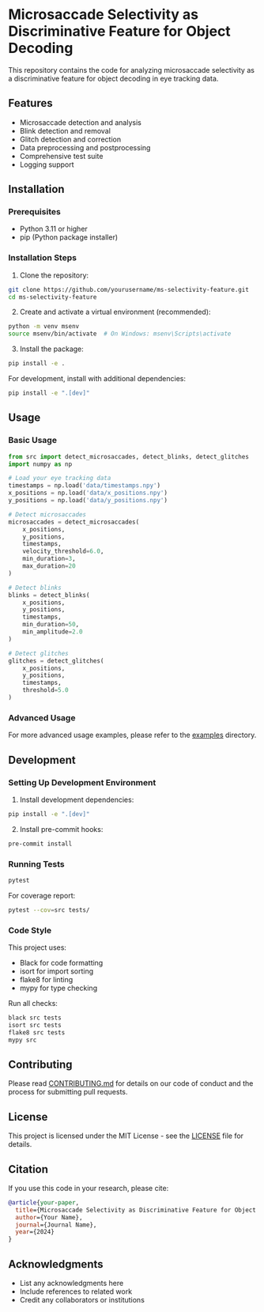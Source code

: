 # Microsaccade Selectivity as Discriminative Feature for Object Decoding

This repository contains the code for analyzing microsaccade selectivity as a discriminative feature for object decoding in eye tracking data.

## Features

- Microsaccade detection and analysis
- Blink detection and removal
- Glitch detection and correction
- Data preprocessing and postprocessing
- Comprehensive test suite
- Logging support

## Installation

### Prerequisites

- Python 3.11 or higher
- pip (Python package installer)

### Installation Steps

1. Clone the repository:
```bash
git clone https://github.com/yourusername/ms-selectivity-feature.git
cd ms-selectivity-feature
```

2. Create and activate a virtual environment (recommended):
```bash
python -m venv msenv
source msenv/bin/activate  # On Windows: msenv\Scripts\activate
```

3. Install the package:
```bash
pip install -e .
```

For development, install with additional dependencies:
```bash
pip install -e ".[dev]"
```

## Usage

### Basic Usage

```python
from src import detect_microsaccades, detect_blinks, detect_glitches
import numpy as np

# Load your eye tracking data
timestamps = np.load('data/timestamps.npy')
x_positions = np.load('data/x_positions.npy')
y_positions = np.load('data/y_positions.npy')

# Detect microsaccades
microsaccades = detect_microsaccades(
    x_positions,
    y_positions,
    timestamps,
    velocity_threshold=6.0,
    min_duration=3,
    max_duration=20
)

# Detect blinks
blinks = detect_blinks(
    x_positions,
    y_positions,
    timestamps,
    min_duration=50,
    min_amplitude=2.0
)

# Detect glitches
glitches = detect_glitches(
    x_positions,
    y_positions,
    timestamps,
    threshold=5.0
)
```

### Advanced Usage

For more advanced usage examples, please refer to the [examples](examples/) directory.

## Development

### Setting Up Development Environment

1. Install development dependencies:
```bash
pip install -e ".[dev]"
```

2. Install pre-commit hooks:
```bash
pre-commit install
```

### Running Tests

```bash
pytest
```

For coverage report:
```bash
pytest --cov=src tests/
```

### Code Style

This project uses:
- Black for code formatting
- isort for import sorting
- flake8 for linting
- mypy for type checking

Run all checks:
```bash
black src tests
isort src tests
flake8 src tests
mypy src
```

## Contributing

Please read [CONTRIBUTING.md](CONTRIBUTING.md) for details on our code of conduct and the process for submitting pull requests.

## License

This project is licensed under the MIT License - see the [LICENSE](LICENSE) file for details.

## Citation

If you use this code in your research, please cite:

```bibtex
@article{your-paper,
  title={Microsaccade Selectivity as Discriminative Feature for Object Decoding},
  author={Your Name},
  journal={Journal Name},
  year={2024}
}
```

## Acknowledgments

- List any acknowledgments here
- Include references to related work
- Credit any collaborators or institutions
